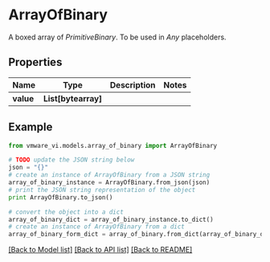 # ArrayOfBinary

A boxed array of *PrimitiveBinary*. To be used in *Any* placeholders. 

## Properties
Name | Type | Description | Notes
------------ | ------------- | ------------- | -------------
**value** | **List[bytearray]** |  | 

## Example

```python
from vmware_vi.models.array_of_binary import ArrayOfBinary

# TODO update the JSON string below
json = "{}"
# create an instance of ArrayOfBinary from a JSON string
array_of_binary_instance = ArrayOfBinary.from_json(json)
# print the JSON string representation of the object
print ArrayOfBinary.to_json()

# convert the object into a dict
array_of_binary_dict = array_of_binary_instance.to_dict()
# create an instance of ArrayOfBinary from a dict
array_of_binary_form_dict = array_of_binary.from_dict(array_of_binary_dict)
```
[[Back to Model list]](../README.md#documentation-for-models) [[Back to API list]](../README.md#documentation-for-api-endpoints) [[Back to README]](../README.md)


